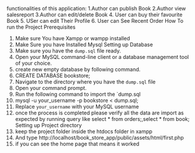 functionalities of this application:
1.Author can publish Book
2.Author view salesreport
3.Author can edit/delete Book
4. User can buy their favourite Book
5. USer can edit Their Profile
6. User can See Recent Order
How To run the Project
Prerequisites
1. Make sure You have Xampp or wampp installed 
2. Make Sure you have Installed Mysql
Setting up Database
1. Make sure you have the `dump.sql` file ready.
2. Open your MySQL command-line client or a database management tool of your choice.
3. create new empty database by following command.
4. CREATE DATABASE bookstore;
5. Navigate to the directory where you have the `dump.sql` file
6. Open your command prompt.
7. Run the following command to import the `dump.sql
8. mysql -u your_username -p bookstore < dump.sql;
9. Replace `your_username` with your MySQL username
10. once the process is completed please verify all the data are import as expected by running query like select * from orders;,select * from book;
Setting up Project directory
1. keep the project folder inside the htdocs folder in xampp
2. And type http://localhost/book_store_app/public/assets/html/first.php
3. if you can see the home page that means it worked 

